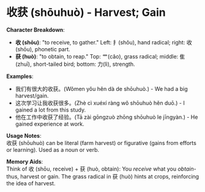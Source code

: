 # **收获 (shōuhuò) - Harvest; Gain**

**Character Breakdown**:  
- **收 (shōu)**: "to receive, to gather." Left: 扌(shǒu), hand radical; right: 收(shōu), phonetic part.  
- **获 (huò)**: "to obtain, to reap." Top: 艹(cǎo), grass radical; middle: 隹(zhuī), short-tailed bird; bottom: 力(lì), strength.

**Examples**:  
- 我们有很大的收获。(Wǒmen yǒu hěn dà de shōuhuò.) - We had a big harvest/gain.  
- 这次学习让我收获很多。(Zhè cì xuéxí ràng wǒ shōuhuò hěn duō.) - I gained a lot from this study.  
- 他在工作中收获了经验。(Tā zài gōngzuò zhōng shōuhuò le jīngyàn.) - He gained experience at work.

**Usage Notes**:  
收获 (shōuhuò) can be literal (farm harvest) or figurative (gains from efforts or learning). Used as a noun or verb.

**Memory Aids**:  
Think of 收 (shōu, receive) + 获 (huò, obtain): You *receive* what you *obtain*-thus, harvest or gain. The grass radical in 获 (huò) hints at crops, reinforcing the idea of harvest.